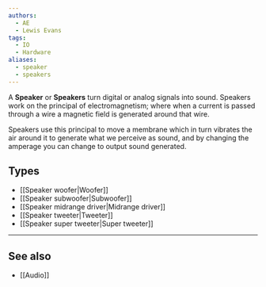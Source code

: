 ```yaml
---
authors:
  - AE
  - Lewis Evans
tags:
  - IO
  - Hardware
aliases:
  - speaker
  - speakers
---
```

A **Speaker** or **Speakers** turn digital or analog signals into sound. Speakers work on the principal of electromagnetism; where when a current is passed through a wire a magnetic field is generated around that wire.

Speakers use this principal to move a membrane which in turn vibrates the air around it to generate what we perceive as sound, and by changing the amperage you can change to output sound generated.

## Types
- [[Speaker woofer|Woofer]]
- [[Speaker subwoofer|Subwoofer]]
- [[Speaker midrange driver|Midrange driver]]
- [[Speaker tweeter|Tweeter]]
- [[Speaker super tweeter|Super tweeter]]

___
## See also
- [[Audio]]